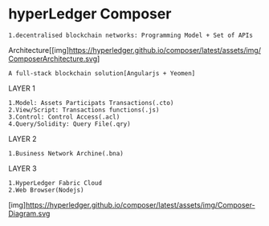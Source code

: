 
# hyperLedger Composer

    1.decentralised blockchain networks: Programming Model + Set of APIs 

Architecture[[img]https://hyperledger.github.io/composer/latest/assets/img/ComposerArchitecture.svg]

    A full-stack blockchain solution[Angularjs + Yeomen] 
  
  LAYER 1
      
    1.Model: Assets Participats Transactions(.cto)
    2.View/Script: Transactions functions(.js)
    3.Control: Control Access(.acl)
    4.Query/Solidity: Query File(.qry)

  LAYER 2
        
    1.Business Network Archine(.bna)
  
  LAYER 3
  
    1.HyperLedger Fabric Cloud
    2.Web Browser(Nodejs)
    
[img]https://hyperledger.github.io/composer/latest/assets/img/Composer-Diagram.svg

